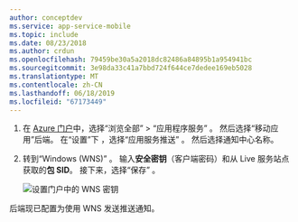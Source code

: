 ```yaml
---
author: conceptdev
ms.service: app-service-mobile
ms.topic: include
ms.date: 08/23/2018
ms.author: crdun
ms.openlocfilehash: 79459be30a5a2018dc82486a84895b1a954941bc
ms.sourcegitcommit: 3e98da33c41a7bbd724f644ce7dedee169eb5028
ms.translationtype: MT
ms.contentlocale: zh-CN
ms.lasthandoff: 06/18/2019
ms.locfileid: "67173449"
---
```

1. 在 [Azure 门户](https://portal.azure.com/)中，选择“浏览全部”   > “应用程序服务”  。 然后选择“移动应用”后端。 在“设置”下  ，选择“应用服务推送”  。 然后选择通知中心名称。
2. 转到“Windows (WNS)”  。 输入**安全密钥**（客户端密码）和从 Live 服务站点获取的**包 SID**。 接下来，选择“保存”  。

    ![设置门户中的 WNS 密钥](./media/app-service-mobile-configure-wns/mobile-push-wns-credentials.png)

后端现已配置为使用 WNS 发送推送通知。
